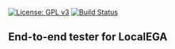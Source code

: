 [![License: GPL v3](https://img.shields.io/badge/License-GPLv3-blue.svg)](https://www.gnu.org/licenses/gpl-3.0)
[![Build Status](https://travis-ci.com/NBISweden/LocalEGA-tester.svg?branch=master)](https://travis-ci.com/NBISweden/LocalEGA-tester)

## End-to-end tester for LocalEGA
